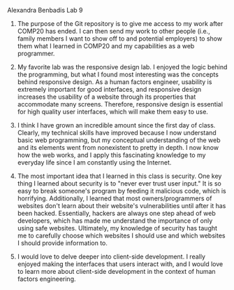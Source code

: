 Alexandra Benbadis
Lab 9

1. The purpose of the Git repository is to give me access to my work after COMP20 has ended. I can then send my work to other people (i.e., family members I want to show off to and potential employers) to show them what I learned in COMP20 and my capabilities as a web programmer.

2. My favorite lab was the responsive design lab. I enjoyed the logic behind the programming, but what I found most interesting was the concepts behind responsive design. As a human factors engineer, usability is extremely important for good interfaces, and responsive design increases the usability of a website through its properties that accommodate many screens. Therefore, responsive design is essential for high quality user interfaces, which will make them easy to use.

3. I think I have grown an incredible amount since the first day of class. Clearly, my technical skills have improved because I now understand basic web programming, but my conceptual understanding of the web and its elements went from nonexistent to pretty in depth. I now know how the web works, and I apply this fascinating knowledge to my everyday life since I am constantly using the Internet.

4. The most important idea that I learned in this class is security. One key thing I learned about security is to "never ever trust user input." It is so easy to break someone's program by feeding it malicious code, which is horrifying.  Additionally, I learned that most owners/programmers of websites don't learn about their website's vulnerabilities until after it has been hacked. Essentially, hackers are always one step ahead of web developers, which has made me understand the importance of only using safe websites. Ultimately, my knowledge of security has taught me to carefully choose which websites I should use and which websites I should provide information to.

5. I would love to delve deeper into client-side development. I really enjoyed making the interfaces that users interact with, and I would love to learn more about client-side development in the context of human factors engineering.